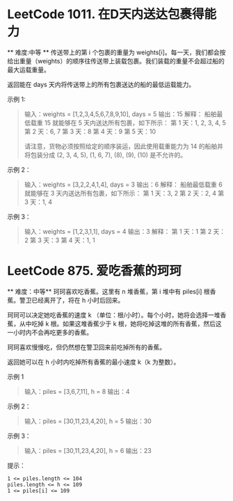# LeetCode 1011. 在D天内送达包裹得能力 
** 难度:中等 ** 
传送带上的第 i 个包裹的重量为 weights[i]。每一天，我们都会按给出重量（weights）的顺序往传送带上装载包裹。我们装载的重量不会超过船的最大运载重量。

返回能在 days 天内将传送带上的所有包裹送达的船的最低运载能力。

示例 1:

> 输入：weights = [1,2,3,4,5,6,7,8,9,10], days = 5
> 输出：15
> 解释：
> 船舶最低载重 15 就能够在 5 天内送达所有包裹，如下所示：
> 第 1 天：1, 2, 3, 4, 5
> 第 2 天：6, 7
> 第 3 天：8
> 第 4 天：9
> 第 5 天：10
> 
> 请注意，货物必须按照给定的顺序装运，因此使用载重能力为 14 的船舶并将包装分成 (2, 3, 4, 5), (1, 6, 7), (8), (9), (10) 是不允许的。

示例 2：

> 输入：weights = [3,2,2,4,1,4], days = 3
> 输出：6
> 解释：
> 船舶最低载重 6 就能够在 3 天内送达所有包裹，如下所示：
> 第 1 天：3, 2
> 第 2 天：2, 4
> 第 3 天：1, 4



示例 3：

> 输入：weights = [1,2,3,1,1], days = 4
> 输出：3
> 解释：
> 第 1 天：1
> 第 2 天：2
> 第 3 天：3
> 第 4 天：1, 1



# LeetCode 875. 爱吃香蕉的珂珂
** 难度：中等** 
珂珂喜欢吃香蕉。这里有 n 堆香蕉，第 i 堆中有 piles[i] 根香蕉。警卫已经离开了，将在 h 小时后回来。

珂珂可以决定她吃香蕉的速度 k （单位：根/小时）。每个小时，她将会选择一堆香蕉，从中吃掉 k 根。如果这堆香蕉少于 k 根，她将吃掉这堆的所有香蕉，然后这一小时内不会再吃更多的香蕉。  

珂珂喜欢慢慢吃，但仍然想在警卫回来前吃掉所有的香蕉。

返回她可以在 h 小时内吃掉所有香蕉的最小速度 k（k 为整数）。

 

示例 1     
 
> 输入：piles = [3,6,7,11], h = 8
> 输出：4

示例 2：

> 输入：piles = [30,11,23,4,20], h = 5
> 输出：30

示例 3：

> 输入：piles = [30,11,23,4,20], h = 6
> 输出：23

 

提示：

    1 <= piles.length <= 104
    piles.length <= h <= 109
    1 <= piles[i] <= 109



